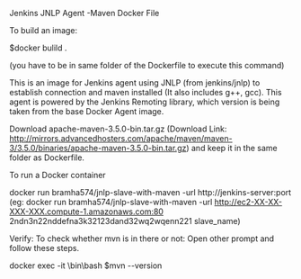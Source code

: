 Jenkins JNLP Agent -Maven Docker File

To build an image:

$docker bulild . 

(you have to be in same folder of the Dockerfile to execute this command)

This is an image for Jenkins agent using JNLP (from jenkins/jnlp) to establish connection and maven installed (It also includes g++, gcc).
This agent is powered by the Jenkins Remoting library, which version is being taken from the base Docker Agent image.

Download apache-maven-3.5.0-bin.tar.gz (Download Link: http://mirrors.advancedhosters.com/apache/maven/maven-3/3.5.0/binaries/apache-maven-3.5.0-bin.tar.gz) and keep it in the same folder as Dockerfile.

To run a Docker container

docker run bramha574/jnlp-slave-with-maven -url http://jenkins-server:port <secret> <agent name>
(eg: docker run bramha574/jnlp-slave-with-maven -url http://ec2-XX-XX-XXX-XXX.compute-1.amazonaws.com:80 2ndn3n22nddefna3k32123dand32wq2wqenn221 slave_name)

Verify:
To check whether mvn is in there or not:
Open other prompt and follow these steps.

docker exec -it <containerid> \bin\bash
$mvn --version
